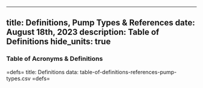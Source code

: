 -----
title:  Definitions, Pump Types & References
date: August 18th, 2023
description: Table of Definitions 
hide_units: true
-----

### Table of Acronyms & Definitions

=defs=
title: Definitions
data: table-of-definitions-references-pump-types.csv
=defs=

